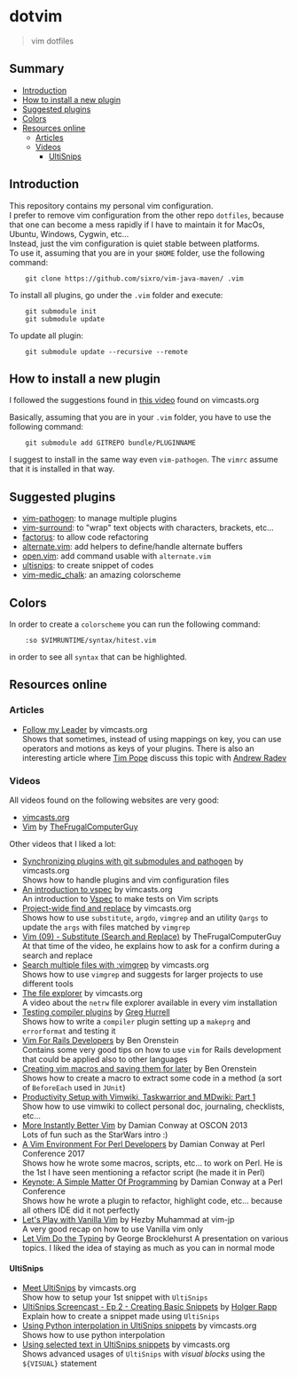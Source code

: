 # dotvim
> vim dotfiles

## Summary

  * [Introduction](#intro)
  * [How to install a new plugin](#install-plugin)
  * [Suggested plugins](#suggested-plugins)
  * [Colors](#colors)
  * [Resources online](#resources-online)
    * [Articles](#articles)
    * [Videos](#videos)
	  * [UltiSnips](#ultisnips)


## <a name="intro"></a>Introduction

This repository contains my personal vim configuration.  
I prefer to remove vim configuration from the other repo `dotfiles`, because that one can become a mess rapidly if I have to maintain it for MacOs, Ubuntu, Windows, Cygwin, etc...  
Instead, just the vim configuration is quiet stable between platforms.  
To use it, assuming that you are in your `$HOME` folder, use the following command:
```
    git clone https://github.com/sixro/vim-java-maven/ .vim
```
To install all plugins, go under the `.vim` folder and execute:
```
    git submodule init
    git submodule update
```
To update all plugin:
```
    git submodule update --recursive --remote
```


## <a name="install-plugin"></a>How to install a new plugin

I followed the suggestions found in [this video](http://vimcasts.org/episodes/synchronizing-plugins-with-git-submodules-and-pathogen/) found on vimcasts.org

Basically, assuming that you are in your `.vim` folder, you have to use the following command:
```
    git submodule add GITREPO bundle/PLUGINNAME
```

I suggest to install in the same way even `vim-pathogen`. The `vimrc` assume that it is installed in that way.


## <a name="suggested-plugins"></a>Suggested plugins

  * [vim-pathogen](https://github.com/tpope/vim-pathogen): to manage multiple plugins
  * [vim-surround](https://github.com/tpope/vim-surround): to "wrap" text objects with characters, brackets, etc...
  * [factorus](https://github.com/apalmer1377/factorus): to allow code refactoring
  * [alternate.vim](https://github.com/compactcode/alternate.vim): add helpers to define/handle alternate buffers
  * [open.vim](https://github.com/compactcode/open.vim): add command usable with `alternate.vim`
  * [ultisnips](https://github.com/SirVer/ultisnips): to create snippet of codes
  * [vim-medic_chalk](https://github.com/ParamagicDev/vim-medic_chalk): an amazing colorscheme


## <a name="colors"></a>Colors

In order to create a `colorscheme` you can run the following command:
```
    :so $VIMRUNTIME/syntax/hitest.vim
```
in order to see all `syntax` that can be highlighted.

## <a name="resources-online"></a>Resources online

### <a name="articles"></a>Articles

  * [Follow my Leader](http://vimcasts.org/blog/2014/02/follow-my-leader/) by vimcasts.org  
    Shows that sometimes, instead of using mappings on <Leader> key, you can use operators
	and motions as keys of your plugins. There is also an interesting article where [Tim Pope](https://github.com/tpope/)
	discuss this topic with [Andrew Radev](https://github.com/AndrewRadev)


### <a name="videos"></a>Videos

All videos found on the following websites are very good:
  * [vimcasts.org](http://vimcasts.org/episodes/page/8/)
  * [Vim](https://www.youtube.com/playlist?list=PLy7Kah3WzqrEjsuvhT46fr28Q11oa5ZoI) by [TheFrugalComputerGuy](https://www.youtube.com/user/TheFrugalComputerGuy)


Other videos that I liked a lot:

  * [Synchronizing plugins with git submodules and pathogen](http://vimcasts.org/episodes/synchronizing-plugins-with-git-submodules-and-pathogen/) by vimcasts.org  
    Shows how to handle plugins and vim configuration files
  * [An introduction to vspec](http://vimcasts.org/episodes/an-introduction-to-vspec/) by vimcasts.org  
    An introduction to [Vspec](https://github.com/kana/vim-vspec) to make tests on Vim scripts
  * [Project-wide find and replace](http://vimcasts.org/episodes/project-wide-find-and-replace/) by vimcasts.org  
    Shows how to use `substitute`, `argdo`, `vimgrep` and an utility `Qargs` to update the `args` with files
	matched by `vimgrep`
  * [Vim (09) - Substitute (Search and Replace)](https://youtu.be/9Sodnanx_yI?t=323) by TheFrugalComputerGuy  
    At that time of the video, he explains how to ask for a confirm during a search and replace
  * [Search multiple files with :vimgrep](http://vimcasts.org/episodes/search-multiple-files-with-vimgrep/) by vimcasts.org  
    Shows how to use `vimgrep` and suggests for larger projects to use different tools
  * [The file explorer](http://vimcasts.org/episodes/the-file-explorer/) by vimcasts.org  
    A video about the `netrw` file explorer available in every vim installation
  * [Testing compiler plugins](https://youtu.be/jaFVNdSJkFI) by [Greg Hurrell](https://www.youtube.com/channel/UCXPHFM88IlFn68OmLwtPmZA)  
    Shows how to write a `compiler` plugin setting up a `makeprg` and `errorformat` and testing it
  * [Vim For Rails Developers](https://youtu.be/9J2OjH8Ao_A) by Ben Orenstein  
    Contains some very good tips on how to use `vim` for Rails development that could be applied also to other languages
  * [Creating vim macros and saving them for later](https://youtu.be/_3L0d8wAm_8) by Ben Orenstein  
    Shows how to create a macro to extract some code in a method (a sort of `BeforeEach` used in `JUnit`)
  * [Productivity Setup with Vimwiki, Taskwarrior and MDwiki: Part 1](https://youtu.be/A1YgbAp5YRc)  
    Show how to use vimwiki to collect personal doc, journaling, checklists, etc...
  * [More Instantly Better Vim](https://youtu.be/aHm36-na4-4) by Damian Conway at OSCON 2013  
    Lots of fun such as the StarWars intro :)
  * [A Vim Environment For Perl Developers](https://youtu.be/oka4wcsrg0c) by Damian Conway at Perl Conference 2017  
    Shows how he wrote some macros, scripts, etc... to work on Perl. He is the 1st I have seen mentioning a refactor script (he made it in Perl)
  * [Keynote: A Simple Matter Of Programming](https://youtu.be/fVnmYzJfy5s) by Damian Conway at a Perl Conference  
    Shows how he wrote a plugin to refactor, highlight code, etc... because all others IDE did
	it not perfectly
  * [Let's Play with Vanilla Vim](https://youtu.be/Qn5XdjrRptU) by Hezby Muhammad at vim-jp  
    A very good recap on how to use Vanilla vim only
  * [Let Vim Do the Typing](https://youtu.be/3TX3kV3TICU) by George Brocklehurst 
    A presentation on various topics. I liked the idea of staying as much as you can in normal mode


#### <a name="ultisnips"></a>UltiSnips

  * [Meet UltiSnips](http://vimcasts.org/episodes/meet-ultisnips/) by vimcasts.org  
    Show how to setup your 1st snippet with `UltiSnips`
  * [UltiSnips Screencast - Ep 2 - Creating Basic Snippets](https://youtu.be/f_WQxYgK0Pk) by [Holger Rapp](https://www.youtube.com/channel/UCFVf1QjNTTLaDN_2uAY7_7Q)  
    Explain how to create a snippet made using `UltiSnips`
  * [Using Python interpolation in UltiSnips snippets](http://vimcasts.org/episodes/ultisnips-python-interpolation/) by vimcasts.org  
	Shows how to use python interpolation
  * [Using selected text in UltiSnips snippets](http://vimcasts.org/episodes/ultisnips-visual-placeholder/) by vimcasts.org  
    Shows advanced usages of `UltiSnips` with *visual blocks* using the `${VISUAL}` statement
